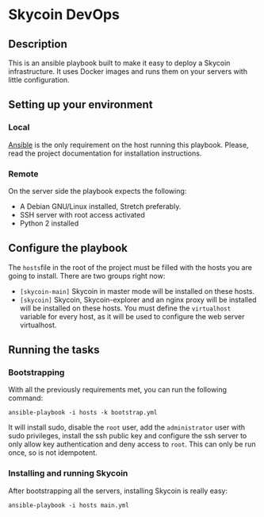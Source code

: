 # Skycoin DevOps

## Description

This is an ansible playbook built to make it easy to deploy a Skycoin
infrastructure. It uses Docker images and runs them on your servers with
little configuration.

## Setting up your environment

### Local

[Ansible](https://www.ansible.com/) is the only requirement on the host running this playbook. Please, read the project documentation for installation instructions.

### Remote

On the server side the playbook expects the following:

- A Debian GNU/Linux installed, Stretch preferably.
- SSH server with root access activated
- Python 2 installed

## Configure the playbook

The `hosts`file in the root of the project must be filled with the hosts you are going to install. There are two groups right now:

- `[skycoin-main]` Skycoin in master mode will  be installed on these hosts.
- `[skycoin]` Skycoin, Skycoin-explorer and an nginx proxy will be installed will  be installed on these hosts. You must define the `virtualhost` variable for every host, as it will be used to configure the web server virtualhost.

## Running the tasks

### Bootstrapping

With all the previously requirements met, you can run the following command:

`ansible-playbook -i hosts -k bootstrap.yml`

It will install sudo, disable the `root` user, add the `administrator` user with sudo privileges, install the ssh public key and configure the ssh server to only allow key authentication and deny access to `root`. This can only be run once, so is not idempotent.

### Installing and running Skycoin

After bootstrapping all the servers, installing Skycoin is really easy:

`ansible-playbook -i hosts main.yml`
